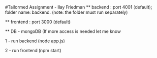 #Tailormed Assignment - Ilay Friedman
** backend : port 4001 (default); folder name: backend.
(note: the folder must run separately)

** frontend : port 3000 (default)

** DB - mongoDB (If more access is needed let me know

1 - run backend (node app.js)

2 - run frontend (npm start)
